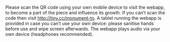 Please scan the QR code using your own mobile device to visit the webapp, to become a part of the piece and influence its growth. If you can’t scan the code then visit http://tiny.cc/monument-to. A tablet running the webapp is provided in case you can’t use your own device: please sanitise hands before use and wipe screen afterwards. The webapp plays audio via your own device (headphones recommended).